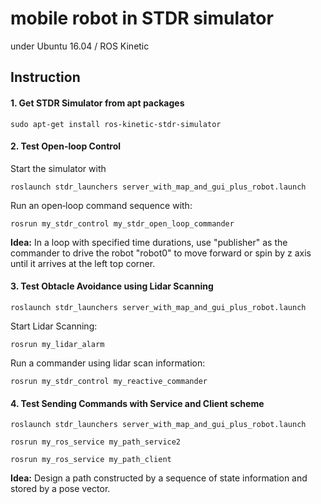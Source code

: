 # mobile robot in STDR simulator

under Ubuntu 16.04 / ROS Kinetic

## Instruction

#### 1. Get STDR Simulator from apt packages

```
sudo apt-get install ros-kinetic-stdr-simulator
```

#### 2. Test Open-loop Control

Start the simulator with

```
roslaunch stdr_launchers server_with_map_and_gui_plus_robot.launch
```

Run an open‐loop command sequence with:	

```
rosrun my_stdr_control my_stdr_open_loop_commander
```

**Idea:** In a loop with specified time durations, use "publisher" as the commander to drive the robot "robot0" to move forward or spin by z axis until it arrives at the left top corner.

#### 3. Test Obtacle Avoidance using Lidar Scanning

```
roslaunch stdr_launchers server_with_map_and_gui_plus_robot.launch
```

Start Lidar Scanning:

```
rosrun my_lidar_alarm 
```

Run a commander using lidar scan information:

```
rosrun my_stdr_control my_reactive_commander
```
#### 4. Test Sending Commands with Service and Client scheme

```
roslaunch stdr_launchers server_with_map_and_gui_plus_robot.launch

rosrun my_ros_service my_path_service2

rosrun my_ros_service my_path_client
```

**Idea:** Design a path constructed by a sequence of state information and stored by a pose vector.